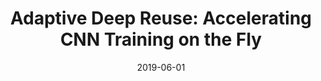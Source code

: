 ---
title: "Adaptive Deep Reuse: Accelerating CNN Training on the Fly"
collection: publications
permalink: /publication/2019-06-01-icde
date: 2019-06-01
venue: '35th International Conference on Data Engineering (ICDE), 2019. (Acceptance rate: 18%)'
paperurl: 'http://guanh01.github.io/files/2019icde.pdf'
authors: 'Lin Ning, Hui Guan, and Xipeng Shen'
---